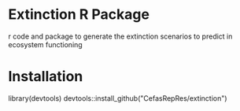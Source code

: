 # Extinction R Package
r code and package to generate the extinction scenarios to predict in ecosystem functioning

# Installation 
library(devtools)
devtools::install_github("CefasRepRes/extinction")
